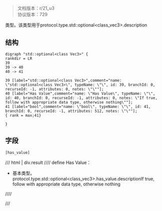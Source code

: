 # <!-- md:samp std::optional&lt;class Vec3&gt; -->

> 文档版本：r/21_u3<br/>协议版本：729

<!-- md:samp std::optional&lt;class Vec3&gt; -->类型。该类型用于protocol.type.std::optional&lt;class_vec3&gt;.description

## 结构

```viz
digraph "std::optional<class Vec3>" {
rankdir = LR
39
39 -> 40
40 -> 41

39 [label="std::optional<class Vec3>",comment="name: \"std::optional<class Vec3>\", typeName: \"\", id: 39, branchId: 0, recurseId: -1, attributes: 0, notes: \"\""];
40 [label="Has Value",comment="name: \"Has Value\", typeName: \"\", id: 40, branchId: 0, recurseId: -1, attributes: 0, notes: \"If true, follow with appropriate data type, otherwise nothing\""];
41 [label="bool",comment="name: \"bool\", typeName: \"\", id: 41, branchId: 0, recurseId: -1, attributes: 512, notes: \"\""];
{ rank = max;41}

}

```

## 字段

```title='std::optional&lt;class Vec3&gt;'
[has_value]
```

/// html | div.result
//// define
Has Value：<!-- md:samp bool -->

- 基本类型。protocol.type.std::optional&lt;class_vec3&gt;.has_value.descriptionIf true, follow with appropriate data type, otherwise nothing


////

///

